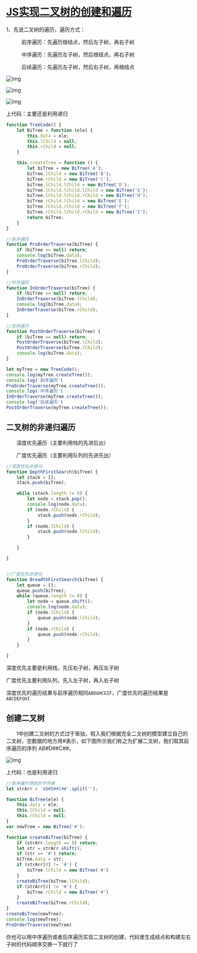 # [JS实现二叉树的创建和遍历](https://www.cnblogs.com/xbblogs/p/9917245.html)

1、先说二叉树的遍历，遍历方式：

　　　前序遍历：先遍历根结点，然后左子树，再右子树

　　　中序遍历：先遍历左子树，然后根结点，再右子树

　　　后续遍历：先遍历左子树，然后右子树，再根结点

![img](http://fang.images.fangwenzheng.top/715141-20181106190033609-1693577031.png)



![img](http://fang.images.fangwenzheng.top/715141-20181106190310845-797901347.png)



![img](http://fang.images.fangwenzheng.top/715141-20181106190341618-298002101.png)

 上代码：主要还是利用递归



```javascript
function TreeCode() {
    let BiTree = function (ele) {
        this.data = ele;
        this.lChild = null;
        this.rChild = null;
    }

    this.createTree = function () {
        let biTree = new BiTree('A');
        biTree.lChild = new BiTree('B');
        biTree.rChild = new BiTree('C');
        biTree.lChild.lChild = new BiTree('D');
        biTree.lChild.lChild.lChild = new BiTree('G');
        biTree.lChild.lChild.rChild = new BiTree('H');
        biTree.rChild.lChild = new BiTree('E');
        biTree.rChild.rChild = new BiTree('F');
        biTree.rChild.lChild.rChild = new BiTree('I');
        return biTree;
    }
}

//前序遍历
function ProOrderTraverse(biTree) {
    if (biTree == null) return;
    console.log(biTree.data);
    ProOrderTraverse(biTree.lChild);
    ProOrderTraverse(biTree.rChild);
}

//中序遍历
function InOrderTraverse(biTree) {
    if (biTree == null) return;
    InOrderTraverse(biTree.lChild);
    console.log(biTree.data);
    InOrderTraverse(biTree.rChild);
}

//后续遍历
function PostOrderTraverse(biTree) {
    if (biTree == null) return;
    PostOrderTraverse(biTree.lChild);
    PostOrderTraverse(biTree.rChild);
    console.log(biTree.data);
}

let myTree = new TreeCode();
console.log(myTree.createTree());
console.log('前序遍历')
ProOrderTraverse(myTree.createTree());
console.log('中序遍历')
InOrderTraverse(myTree.createTree());
console.log('后续遍历')
PostOrderTraverse(myTree.createTree());
```



##  二叉树的非递归遍历

　　深度优先遍历（主要利用栈的先进后出）

　　广度优先遍历（主要利用队列的先进先出）



```javascript
//深度优先非递归
function DepthFirstSearch(biTree) {
    let stack = [];
    stack.push(biTree);

    while (stack.length != 0) {
        let node = stack.pop();
        console.log(node.data);
        if (node.rChild) {
            stack.push(node.rChild);
        }
        if (node.lChild) {
            stack.push(node.lChild);
        }

    }

}


//广度优先非递归
function BreadthFirstSearch(biTree) {
    let queue = [];
    queue.push(biTree);
    while (queue.length != 0) {
        let node = queue.shift();
        console.log(node.data);
        if (node.lChild) {
            queue.push(node.lChild);
        }
        if (node.rChild) {
            queue.push(node.rChild);
        }
    }

}
```



深度优先主要是利用栈，先压右子树，再压左子树

广度优先主要利用队列，先入左子树，再入右子树

深度优先的遍历结果与前序遍历相同`ABDGHCEIF`，广度优先的遍历结果是 `ABCDEFGHI`

 

## 创建二叉树

　　1中创建二叉树的方式过于笨拙，假入我们根据完全二叉树的模型建立自己的二叉树，空数据的地方用#表示，如下图所示我们称之为扩展二叉树，我们取其前序遍历的序列 AB#D##C##。

![img](http://fang.images.fangwenzheng.top/715141-20181106184832229-425224358.png)

上代码：也是利用递归

```javascript
//前序遍历得到的字符串
let strArr = 'AB#D##C##'.split('');

function BiTree(ele) {
    this.data = ele;
    this.lChild = null;
    this.rChild = null;
}
var newTree = new BiTree('#');

function createBiTree(biTree) {
    if (strArr.length == 0) return;
    let str = strArr.shift();
    if (str == '#') return;
    biTree.data = str;
    if (strArr[0] != '#') {
        biTree.lChild = new BiTree('#')
    }
    createBiTree(biTree.lChild);
    if (strArr[0] != '#') {
        biTree.rChild = new BiTree('#')
    }
    createBiTree(biTree.rChild);
}
createBiTree(newTree);
console.log(newTree);
ProOrderTraverse(newTree)
```



你也可以用中序遍历或者后序遍历实现二叉树的创建，代码里生成结点和构建左右子树的代码顺序交换一下就行了